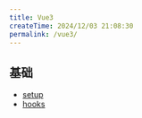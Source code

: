 ```yaml
---
title: Vue3
createTime: 2024/12/03 21:08:30
permalink: /vue3/
---
```


## 基础

- [setup](./setup.md)
- [hooks](./hooks.md)
